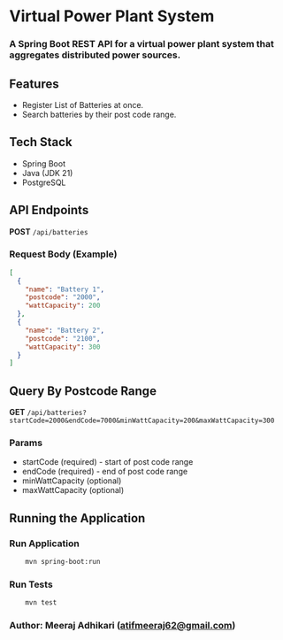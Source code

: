 # Virtual Power Plant System

### A Spring Boot REST API for a virtual power plant system that aggregates distributed power sources.

## Features

- Register List of Batteries at once.
- Search batteries by their post code range.

## Tech Stack
- Spring Boot
- Java (JDK 21)
- PostgreSQL 

## API Endpoints

**POST** `/api/batteries`

### Request Body (Example)
```json
[
  {
    "name": "Battery 1",
    "postcode": "2000",
    "wattCapacity": 200
  },
  {
    "name": "Battery 2",
    "postcode": "2100",
    "wattCapacity": 300
  }
]
```
## Query By Postcode Range

**GET** `/api/batteries?startCode=2000&endCode=7000&minWattCapacity=200&maxWattCapacity=300`

### Params 
- startCode (required) - start of post code range
- endCode (required) - end of post code range
- minWattCapacity (optional)
- maxWattCapacity (optional)


## Running the Application

### Run Application
```bash
    mvn spring-boot:run
```

### Run Tests
```bash
    mvn test 
```

### Author: Meeraj Adhikari (atifmeeraj62@gmail.com)